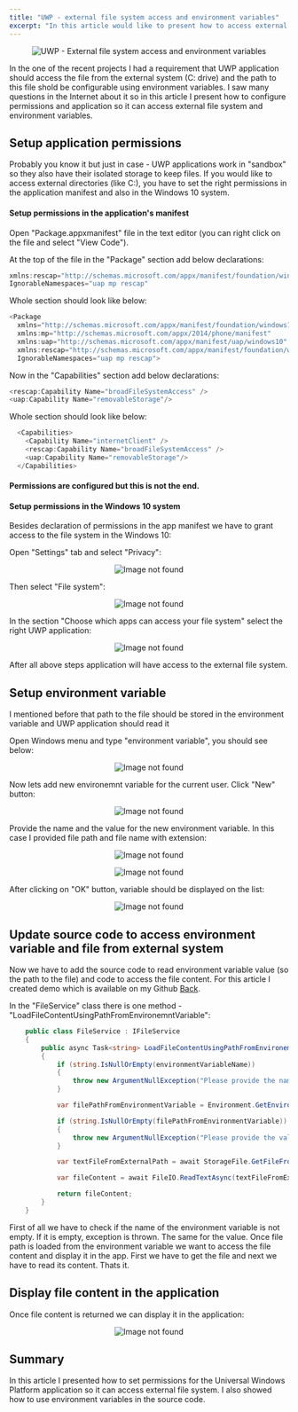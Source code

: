 ```yaml
---
title: "UWP - external file system access and environment variables"
excerpt: "In this article would like to present how to access external file system from UWP application and access environment variables."
---
```


<p align="center">
<img src="/images/devisland/article20/assets/UwpFileSystemAccess1.png?raw=true" alt="UWP - External file system access and environment variables"/>
</p>

In the one of the recent projects I had a requirement that UWP application should access the file from the external system (C: drive) and the path to this file shold be configurable using environment variables. I saw many questions in the Internet about it so in this article I present how to configure permissions and application so it can access external file system and environment variables.


## Setup application permissions

Probably you know it but just in case - UWP applications work in "sandbox" so they also have their isolated storage to keep files. If you would like to access external directories (like C:), you have to set the right permissions in the application manifest and also in the Windows 10 system.

#### Setup permissions in the application's manifest 

Open "Package.appxmanifest" file in the text editor (you can right click on the file and select "View Code").

At the top of the file in the "Package" section add below declarations:

```csharp
xmlns:rescap="http://schemas.microsoft.com/appx/manifest/foundation/windows10/restrictedcapabilities"
IgnorableNamespaces="uap mp rescap"
```
Whole section should look like below:

```csharp
<Package
  xmlns="http://schemas.microsoft.com/appx/manifest/foundation/windows10"
  xmlns:mp="http://schemas.microsoft.com/appx/2014/phone/manifest"
  xmlns:uap="http://schemas.microsoft.com/appx/manifest/uap/windows10"
  xmlns:rescap="http://schemas.microsoft.com/appx/manifest/foundation/windows10/restrictedcapabilities"
  IgnorableNamespaces="uap mp rescap">
```

Now in the "Capabilities" section add below declarations:

```csharp
<rescap:Capability Name="broadFileSystemAccess" />
<uap:Capability Name="removableStorage"/>
```

Whole section should look like below:

```csharp
  <Capabilities>
    <Capability Name="internetClient" />
    <rescap:Capability Name="broadFileSystemAccess" />
    <uap:Capability Name="removableStorage"/>
  </Capabilities>
```

#### Permissions are configured but this is not the end.

#### Setup permissions in the Windows 10 system

Besides declaration of permissions in the app manifest we have to grant access to the file system in the Windows 10:

Open "Settings" tab and select "Privacy":

<p align="center">
<img src="/images/devisland/article20/assets/UwpFileSystemAccess8.png?raw=true" alt="Image not found"/>
</p>

Then select "File system":

<p align="center">
<img src="/images/devisland/article20/assets/UwpFileSystemAccess9.png?raw=true" alt="Image not found"/>
</p>

In the section "Choose which apps can access your file system" select the right UWP application:

<p align="center">
<img src="/images/devisland/article20/assets/UwpFileSystemAccess10.png?raw=true" alt="Image not found"/>
</p>

After all above steps application will have access to the external file system.


## Setup environment variable

I mentioned before that path to the file should be stored in the environment variable and UWP application should read it

Open Windows menu and type "environment variable", you should see below:

<p align="center">
<img src="/images/devisland/article20/assets/UwpFileSystemAccess3.png?raw=true" alt="Image not found"/>
</p>

Now lets add new environemnt variable for the current user. Click "New" button:

<p align="center">
<img src="/images/devisland/article20/assets/UwpFileSystemAccess4.png?raw=true" alt="Image not found"/>
</p>

Provide the name and the value for the new environment variable. In this case I provided file path and file name with extension:

<p align="center">
<img src="/images/devisland/article20/assets/UwpFileSystemAccess5.png?raw=true" alt="Image not found"/>
</p>

<p align="center">
<img src="/images/devisland/article20/assets/UwpFileSystemAccess6.png?raw=true" alt="Image not found"/>
</p>

After clicking on "OK" button, variable should be displayed on the list:

<p align="center">
<img src="/images/devisland/article20/assets/UwpFileSystemAccess7.png?raw=true" alt="Image not found"/>
</p>


## Update source code to access environment variable and file from external system

Now we have to add the source code to read environment variable value (so the path to the file) and code to access the file content.
For this article I created demo which is available on my Github [Back](https://github.com/Daniel-Krzyczkowski/UniversalWindowsPlatform/tree/master/FileAccessWithEnvironmentVariables).

In the "FileService" class there is one method - "LoadFileContentUsingPathFromEnvironemntVariable":

```csharp
    public class FileService : IFileService
    {
        public async Task<string> LoadFileContentUsingPathFromEnvironemntVariable(string environmentVariableName)
        {
            if (string.IsNullOrEmpty(environmentVariableName))
            {
                throw new ArgumentNullException("Please provide the name of environment variable");
            }

            var filePathFromEnvironmentVariable = Environment.GetEnvironmentVariable(environmentVariableName);

            if (string.IsNullOrEmpty(filePathFromEnvironmentVariable))
            {
                throw new ArgumentNullException("Please provide the value of environment variable");
            }

            var textFileFromExternalPath = await StorageFile.GetFileFromPathAsync(filePathFromEnvironmentVariable);

            var fileContent = await FileIO.ReadTextAsync(textFileFromExternalPath);

            return fileContent;
        }
    }
```

First of all we have to check if the name of the environment variable is not empty. If it is empty, exception is thrown. The same for the value. Once file path is loaded from the environment variable we want to access the file content and display it in the app. First we have to get the file and next we have to read its content. Thats it.


## Display file content in the application

Once file content is returned we can display it in the application:

<p align="center">
<img src="/images/devisland/article20/assets/UwpFileSystemAccess11.png?raw=true" alt="Image not found"/>
</p>

## Summary

In this article I presented how to set permissions for the Universal Windows Platform application so it can access external file system. I also showed how to use environment variables in the source code.